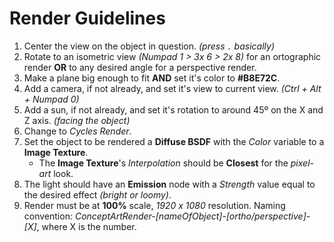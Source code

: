 # Render Guidelines

1. Center the view on the object in question. *(press `.` basically)*
1. Rotate to an isometric view *(Numpad 1 > 3x 6 > 2x 8)* for an ortographic render **OR** to any desired angle for a perspective render.
1. Make a plane big enough to fit **AND** set it's color to **#B8E72C**.
1. Add a camera, if not already, and set it's view to current view. *(Ctrl + Alt + Numpad 0)*
1. Add a sun, if not already, and set it's rotation to around 45º on the X and Z axis. *(facing the object)*
1. Change to *Cycles Render*.
1. Set the object to be rendered a **Diffuse BSDF** with the *Color* variable to a **Image Texture**.
    - The **Image Texture**'s *Interpolation* should be **Closest** for the *pixel-art* look.
1. The light should have an **Emission** node with a *Strength* value equal to the desired effect *(bright or loomy)*.
1. Render must be at **100%** scale, *1920 x 1080* resolution. Naming convention: *ConceptArtRender-[nameOfObject]-[ortho/perspective]-[X]*, where X is the number.
